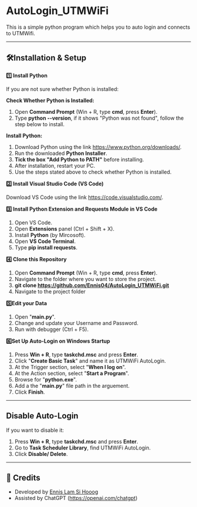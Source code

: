 # AutoLogin_UTMWiFi
This is a simple python program which helps you to auto login and connects to UTMWifi.

---

<h2>🛠️Installation & Setup</h2>

**1️⃣ Install Python**

If you are not sure whether Python is installed:

**Check Whether Python is Installed:**
1. Open **Command Prompt** (Win + R, type **cmd**, press **Enter**).
2. Type **python --version**, if it shows "Python was not found", follow the step below to install.

**Install Python:**
1. Download Python using the link https://www.python.org/downloads/.
2. Run the downloaded **Python Installer**.
3. **Tick the box "Add Python to PATH"** before installing.
4. After installation, restart your PC.
5. Use the steps stated above to check whether Python is installed.

**2️⃣ Install Visual Studio Code (VS Code)**

Download VS Code using the link https://code.visualstudio.com/.

**3️⃣ Install Python Extension and Requests Module in VS Code**
1. Open VS Code.
2. Open **Extensions** panel (Ctrl + Shift + X).
3. Install **Python** (by Mircosoft).
4. Open **VS Code Terminal**.
5. Type **pip install requests**.


**4️⃣ Clone this Repository**
1. Open **Command Prompt** (Win + R, type **cmd**, press **Enter**).
2. Navigate to the folder where you want to store the project.
3. **git clone https://github.com/Ennis04/AutoLogin_UTMWiFi.git**
4. Navigate to the project folder

**5️⃣Edit your Data**
1. Open "**main.py**".
2. Change and update your Username and Password.
3. Run with debugger (Ctrl + F5).


**6️⃣Set Up Auto-Login on Windows Startup**
1. Press **Win + R**, type **taskchd.msc** and press **Enter**.
2. Click "**Create Basic Task**" and name it as UTMWiFi AutoLogin.
3. At the Trigger section, select "**When I log on**".
4. At the Action section, select "**Start a Program**".
5. Browse for "**python.exe**".
6. Add a the "**main.py**" file path in the arguement.
7. Click **Finish**.

---

<h2>Disable Auto-Login</h2>

If you want to disable it:
1. Press **Win + R**, type **taskchd.msc** and press **Enter**.
2. Go to **Task Scheduler Library**, find UTMWiFi AutoLogin.
3. Click **Disable/ Delete**.

---

## 📌 Credits

- Developed by [Ennis Lam Si Hooog](https://github.com/ennis04)
- Assisted by ChatGPT (https://openai.com/chatgpt)
